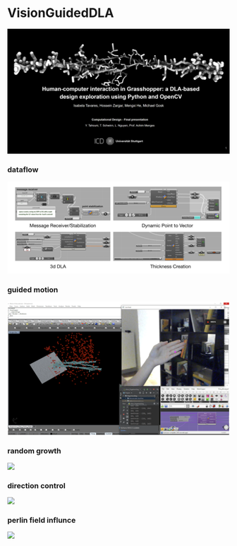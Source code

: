 # VisionGuidedDLA
![](imgs/title.PNG)

### dataflow
![](imgs/dataflow.png)

### guided motion
![](imgs/handGuidedMotion.png)

### random growth
![](imgs/RandomGrowth.gif)

### direction control
![](imgs/direction.gif)

### perlin field influnce
![](imgs/perlinField.gif)